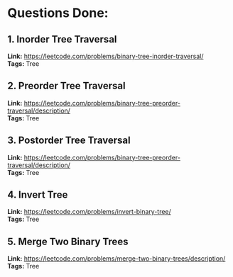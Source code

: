# Questions Done:

## 1. Inorder Tree Traversal    
**Link:** https://leetcode.com/problems/binary-tree-inorder-traversal/       
**Tags:** Tree  


## 2. Preorder Tree Traversal    
**Link:** https://leetcode.com/problems/binary-tree-preorder-traversal/description/       
**Tags:** Tree  


## 3. Postorder Tree Traversal    
**Link:** https://leetcode.com/problems/binary-tree-preorder-traversal/description/       
**Tags:** Tree  


## 4. Invert Tree      
**Link:** https://leetcode.com/problems/invert-binary-tree/       
**Tags:** Tree  


## 5. Merge Two Binary Trees    
**Link:** https://leetcode.com/problems/merge-two-binary-trees/description/       
**Tags:** Tree  
